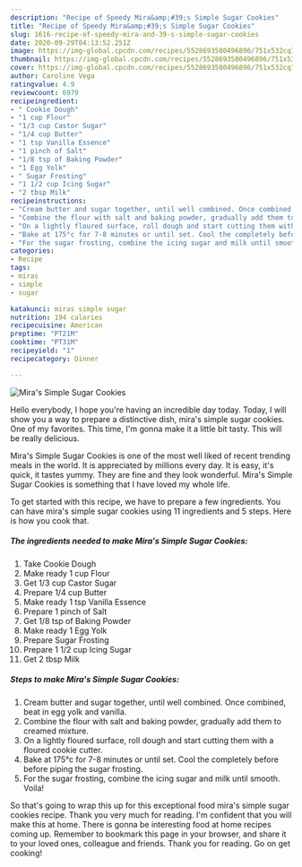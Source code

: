 ```yaml
---
description: "Recipe of Speedy Mira&amp;#39;s Simple Sugar Cookies"
title: "Recipe of Speedy Mira&amp;#39;s Simple Sugar Cookies"
slug: 1616-recipe-of-speedy-mira-and-39-s-simple-sugar-cookies
date: 2020-09-29T04:13:52.251Z
image: https://img-global.cpcdn.com/recipes/5528693580496896/751x532cq70/miras-simple-sugar-cookies-recipe-main-photo.jpg
thumbnail: https://img-global.cpcdn.com/recipes/5528693580496896/751x532cq70/miras-simple-sugar-cookies-recipe-main-photo.jpg
cover: https://img-global.cpcdn.com/recipes/5528693580496896/751x532cq70/miras-simple-sugar-cookies-recipe-main-photo.jpg
author: Caroline Vega
ratingvalue: 4.9
reviewcount: 6979
recipeingredient:
- " Cookie Dough"
- "1 cup Flour"
- "1/3 cup Castor Sugar"
- "1/4 cup Butter"
- "1 tsp Vanilla Essence"
- "1 pinch of Salt"
- "1/8 tsp of Baking Powder"
- "1 Egg Yolk"
- " Sugar Frosting"
- "1 1/2 cup Icing Sugar"
- "2 tbsp Milk"
recipeinstructions:
- "Cream butter and sugar together, until well combined. Once combined, beat in egg yolk and vanilla."
- "Combine the flour with salt and baking powder, gradually add them to creamed mixture."
- "On a lightly floured surface, roll dough and start cutting them with a floured cookie cutter."
- "Bake at 175°c for 7-8 minutes or until set. Cool the completely before before piping the sugar frosting."
- "For the sugar frosting, combine the icing sugar and milk until smooth. Voila!"
categories:
- Recipe
tags:
- miras
- simple
- sugar

katakunci: miras simple sugar 
nutrition: 194 calories
recipecuisine: American
preptime: "PT21M"
cooktime: "PT31M"
recipeyield: "1"
recipecategory: Dinner

---
```



![Mira&#39;s Simple Sugar Cookies](https://img-global.cpcdn.com/recipes/5528693580496896/751x532cq70/miras-simple-sugar-cookies-recipe-main-photo.jpg)

Hello everybody, I hope you're having an incredible day today. Today, I will show you a way to prepare a distinctive dish, mira&#39;s simple sugar cookies. One of my favorites. This time, I'm gonna make it a little bit tasty. This will be really delicious.

Mira&#39;s Simple Sugar Cookies is one of the most well liked of recent trending meals in the world. It is appreciated by millions every day. It is easy, it's quick, it tastes yummy. They are fine and they look wonderful. Mira&#39;s Simple Sugar Cookies is something that I have loved my whole life.




To get started with this recipe, we have to prepare a few ingredients. You can have mira&#39;s simple sugar cookies using 11 ingredients and 5 steps. Here is how you cook that.

<!--inarticleads1-->

##### The ingredients needed to make Mira&#39;s Simple Sugar Cookies:

1. Take  Cookie Dough
1. Make ready 1 cup Flour
1. Get 1/3 cup Castor Sugar
1. Prepare 1/4 cup Butter
1. Make ready 1 tsp Vanilla Essence
1. Prepare 1 pinch of Salt
1. Get 1/8 tsp of Baking Powder
1. Make ready 1 Egg Yolk
1. Prepare  Sugar Frosting
1. Prepare 1 1/2 cup Icing Sugar
1. Get 2 tbsp Milk




<!--inarticleads2-->

##### Steps to make Mira&#39;s Simple Sugar Cookies:

1. Cream butter and sugar together, until well combined. Once combined, beat in egg yolk and vanilla.
1. Combine the flour with salt and baking powder, gradually add them to creamed mixture.
1. On a lightly floured surface, roll dough and start cutting them with a floured cookie cutter.
1. Bake at 175°c for 7-8 minutes or until set. Cool the completely before before piping the sugar frosting.
1. For the sugar frosting, combine the icing sugar and milk until smooth. Voila!




So that's going to wrap this up for this exceptional food mira&#39;s simple sugar cookies recipe. Thank you very much for reading. I'm confident that you will make this at home. There is gonna be interesting food at home recipes coming up. Remember to bookmark this page in your browser, and share it to your loved ones, colleague and friends. Thank you for reading. Go on get cooking!
